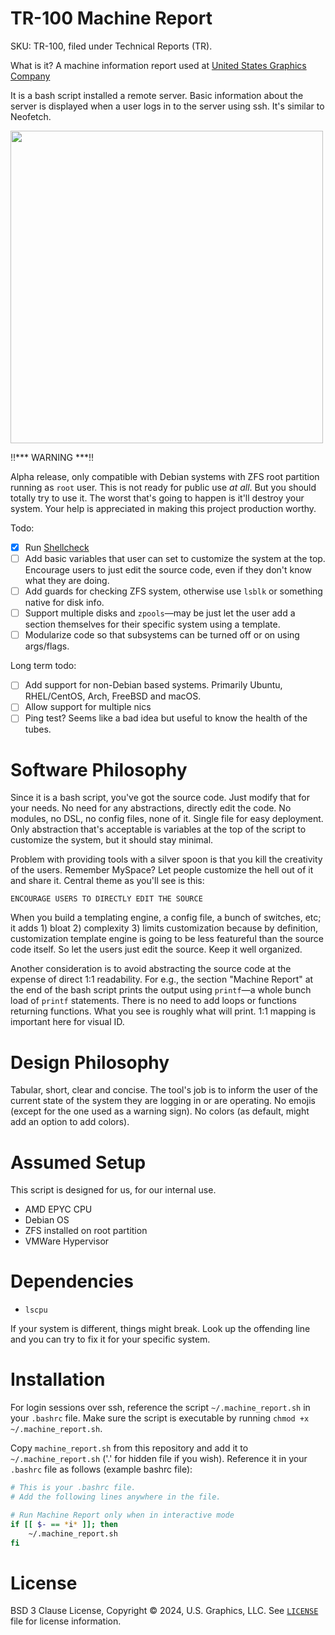 # TR-100 Machine Report
SKU: TR-100, filed under Technical Reports (TR).

What is it?
A machine information report used at [United States Graphics Company](https://x.com/usgraphics)

It is a bash script installed a remote server. Basic information about the server is displayed when a user logs in to the server using ssh. It's similar to Neofetch. 

<img src="https://github.com/usgraphics/TR-100/assets/8161031/2a8412dd-09de-45ff-8dfb-e5c6b6f19212" width="500" />

‼️*** WARNING ***‼️

Alpha release, only compatible with Debian systems with ZFS root partition running as `root` user. This is not ready for public use *at all*. But you should totally try to use it. The worst that's going to happen is it'll destroy your system. Your help is appreciated in making this project production worthy.

Todo:
- [x] Run [Shellcheck](https://www.shellcheck.net/)
- [ ] Add basic variables that user can set to customize the system at the top. Encourage users to just edit the source code, even if they don't know what they are doing.
- [ ] Add guards for checking ZFS system, otherwise use `lsblk` or something native for disk info.
- [ ] Support multiple disks and `zpools`—may be just let the user add a section themselves for their specific system using a template.
- [ ] Modularize code so that subsystems can be turned off or on using args/flags.

Long term todo:
- [ ] Add support for non-Debian based systems. Primarily Ubuntu, RHEL/CentOS, Arch, FreeBSD and macOS.
- [ ] Allow support for multiple nics
- [ ] Ping test? Seems like a bad idea but useful to know the health of the tubes.

# Software Philosophy
Since it is a bash script, you've got the source code. Just modify that for your needs. No need for any abstractions, directly edit the code. No modules, no DSL, no config files, none of it. Single file for easy deployment. Only abstraction that's acceptable is variables at the top of the script to customize the system, but it should stay minimal. 

Problem with providing tools with a silver spoon is that you kill the creativity of the users. Remember MySpace? Let people customize the hell out of it and share it. Central theme as you'll see is this:

```
ENCOURAGE USERS TO DIRECTLY EDIT THE SOURCE
```

When you build a templating engine, a config file, a bunch of switches, etc; it adds 1) bloat 2) complexity 3) limits customization because by definition, customization template engine is going to be less featureful than the source code itself. So let the users just edit the source. Keep it well organized.

Another consideration is to avoid abstracting the source code at the expense of direct 1:1 readability. For e.g., the section "Machine Report" at the end of the bash script prints the output using `printf`—a whole bunch load of `printf` statements. There is no need to add loops or functions returning functions. What you see is roughly what will print. 1:1 mapping is important here for visual ID.

# Design Philosophy
Tabular, short, clear and concise. The tool's job is to inform the user of the current state of the system they are logging in or are operating. No emojis (except for the one used as a warning sign). No colors (as default, might add an option to add colors).

# Assumed Setup
This script is designed for us, for our internal use.

- AMD EPYC CPU
- Debian OS
- ZFS installed on root partition
- VMWare Hypervisor

# Dependencies
- `lscpu`

If your system is different, things might break. Look up the offending line and you can try to fix it for your specific system.

# Installation

For login sessions over ssh, reference the script `~/.machine_report.sh` in your `.bashrc` file. Make sure the script is executable by running `chmod +x ~/.machine_report.sh`.

Copy `machine_report.sh` from this repository and add it to `~/.machine_report.sh` ('.' for hidden file if you wish). Reference it in your `.bashrc` file as follows (example bashrc file):

```bash
# This is your .bashrc file. 
# Add the following lines anywhere in the file.

# Run Machine Report only when in interactive mode
if [[ $- == *i* ]]; then
    ~/.machine_report.sh
fi
```

# License
BSD 3 Clause License, Copyright © 2024, U.S. Graphics, LLC. See [`LICENSE`](https://github.com/usgraphics/machine-report-staging/blob/master/LICENSE) file for license information.
